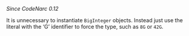 *Since CodeNarc 0.12*

It is unnecessary to instantiate `BigInteger` objects. Instead just use
the literal with the ‘G’ identifier to force the type, such as `8G` or
`42G`.
